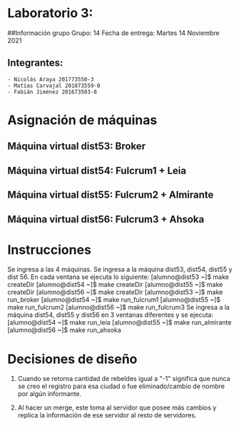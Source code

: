 ﻿# Laboratorio 3:
##Información grupo
Grupo: 14
Fecha de entrega: Martes 14 Noviembre 2021
## Integrantes:
    - Nicolás Araya 201773550-3
    - Matías Carvajal 201873559-0
    - Fabián Jiménez 201673503-8



# Asignación de máquinas
## Máquina virtual dist53: Broker
## Máquina virtual dist54: Fulcrum1 + Leia
## Máquina virtual dist55: Fulcrum2 + Almirante
## Máquina virtual dist56: Fulcrum3 + Ahsoka


# Instrucciones
Se ingresa a las 4 máquinas. Se ingresa a la máquina dist53, dist54, dist55 y dist 56. En cada ventana se ejecuta lo siguiente:
[alumno@dist53 ~]$ make createDir
[alumno@dist54 ~]$ make createDir
[alumno@dist55 ~]$ make createDir
[alumno@dist56 ~]$ make createDir
[alumno@dist53 ~]$ make run_broker
[alumno@dist54 ~]$ make run_fulcrum1
[alumno@dist55 ~]$ make run_fulcrum2
[alumno@dist56 ~]$ make run_fulcrum3
Se ingresa a la máquina dist54, dist55 y dist56 en 3 ventanas diferentes y se ejecuta:
[alumno@dist54 ~]$ make run_leia
[alumno@dist55 ~]$ make run_almirante
[alumno@dist56 ~]$ make run_ahsoka

# Decisiones de diseño
1. Cuando se retorna cantidad de rebeldes igual a "-1" significa que nunca se creo el registro para esa ciudad o fue eliminado/cambio de nombre por algún informante.

2. Al hacer un merge, este toma al servidor que posee más cambios y replica la información de ese servidor al resto de servidores. 




